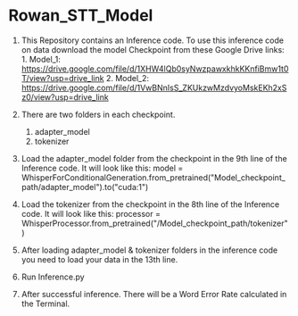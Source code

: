 # Rowan_STT_Model

1. This Repository contains an Inference code. To use this inference code on data download the model Checkpoint from these Google Drive links:
             1. Model_1: https://drive.google.com/file/d/1XHW4lQb0syNwzpawxkhkKKnfiBmw1t0T/view?usp=drive_link
             2. Model_2: https://drive.google.com/file/d/1VwBNnIsS_ZKUkzwMzdvyoMskEKh2xSz0/view?usp=drive_link

2. There are two folders in each checkpoint.
     1. adapter_model
     2. tokenizer
                
5. Load the adapter_model folder from the checkpoint in the 9th line of the Inference code. It will look like this:
    model = WhisperForConditionalGeneration.from_pretrained("Model_checkpoint_path/adapter_model").to("cuda:1")
    
6. Load the tokenizer from the checkpoint in the 8th line of the Inference code. It will look like this: 
    processor = WhisperProcessor.from_pretrained("/Model_checkpoint_path/tokenizer")
    
    
7. After loading adapter_model & tokenizer folders in the inference code you need to load your data in the 13th line.
8. Run Inference.py
9. After successful inference. There will be a Word Error Rate calculated in the Terminal.

